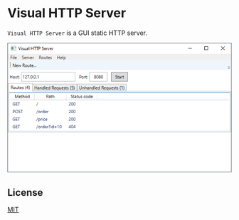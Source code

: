 # Visual HTTP Server

`Visual HTTP Server` is a GUI static HTTP server.

![Main Window](https://raw.githubusercontent.com/pogrebnikov/VisualHttpServer/master/doc/main-window-routes.png)

## License

[MIT](https://raw.githubusercontent.com/pogrebnikov/VisualHttpServer/master/LICENSE.txt)
